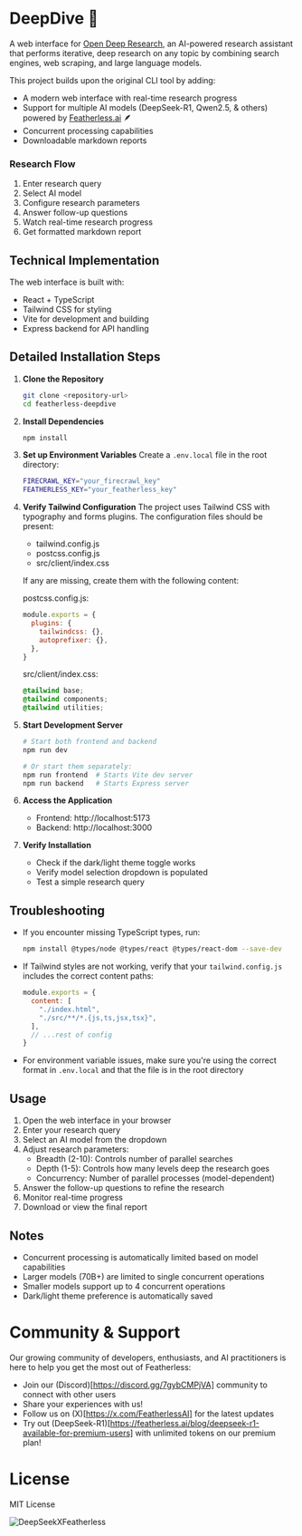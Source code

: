 # DeepDive 🐋 

A web interface for [Open Deep Research](https://github.com/dzhng/deep-research), an AI-powered research assistant that performs iterative, deep research on any topic by combining search engines, web scraping, and large language models.

This project builds upon the original CLI tool by adding:
- A modern web interface with real-time research progress
- Support for multiple AI models (DeepSeek-R1, Qwen2.5, & others) powered by [Featherless.ai](https://featherless.ai/) 🪶
- Concurrent processing capabilities
- Downloadable markdown reports

### Research Flow
1. Enter research query
2. Select AI model
3. Configure research parameters
4. Answer follow-up questions
5. Watch real-time research progress
6. Get formatted markdown report

## Technical Implementation

The web interface is built with:
- React + TypeScript
- Tailwind CSS for styling
- Vite for development and building
- Express backend for API handling

## Detailed Installation Steps

1. **Clone the Repository**
   ```bash
   git clone <repository-url>
   cd featherless-deepdive
   ```

2. **Install Dependencies**
   ```bash
   npm install
   ```

3. **Set up Environment Variables**
   Create a `.env.local` file in the root directory:
   ```bash
   FIRECRAWL_KEY="your_firecrawl_key"
   FEATHERLESS_KEY="your_featherless_key"
   ```

4. **Verify Tailwind Configuration**
   The project uses Tailwind CSS with typography and forms plugins. The configuration files should be present:
   - tailwind.config.js
   - postcss.config.js
   - src/client/index.css

   If any are missing, create them with the following content:

   postcss.config.js:
   ```javascript
   module.exports = {
     plugins: {
       tailwindcss: {},
       autoprefixer: {},
     },
   }
   ```

   src/client/index.css:
   ```css
   @tailwind base;
   @tailwind components;
   @tailwind utilities;
   ```

5. **Start Development Server**
   ```bash
   # Start both frontend and backend
   npm run dev

   # Or start them separately:
   npm run frontend  # Starts Vite dev server
   npm run backend   # Starts Express server
   ```

6. **Access the Application**
   - Frontend: http://localhost:5173
   - Backend: http://localhost:3000

7. **Verify Installation**
   - Check if the dark/light theme toggle works
   - Verify model selection dropdown is populated
   - Test a simple research query

## Troubleshooting

- If you encounter missing TypeScript types, run:
  ```bash
  npm install @types/node @types/react @types/react-dom --save-dev
  ```

- If Tailwind styles are not working, verify that your `tailwind.config.js` includes the correct content paths:
  ```javascript
  module.exports = {
    content: [
      "./index.html",
      "./src/**/*.{js,ts,jsx,tsx}",
    ],
    // ...rest of config
  }
  ```

- For environment variable issues, make sure you're using the correct format in `.env.local` and that the file is in the root directory

## Usage

1. Open the web interface in your browser
2. Enter your research query
3. Select an AI model from the dropdown
4. Adjust research parameters:
   - Breadth (2-10): Controls number of parallel searches
   - Depth (1-5): Controls how many levels deep the research goes
   - Concurrency: Number of parallel processes (model-dependent)
5. Answer the follow-up questions to refine the research
6. Monitor real-time progress
7. Download or view the final report

## Notes

- Concurrent processing is automatically limited based on model capabilities
- Larger models (70B+) are limited to single concurrent operations
- Smaller models support up to 4 concurrent operations
- Dark/light theme preference is automatically saved


# Community & Support
Our growing community of developers, enthusiasts, and AI practitioners is here to help you get the most out of Featherless:
- Join our (Discord)[https://discord.gg/7gybCMPjVA] community to connect with other users
- Share your experiences with us!
- Follow us on (X)[https://x.com/FeatherlessAI] for the latest updates
- Try out (DeepSeek-R1)[https://featherless.ai/blog/deepseek-r1-available-for-premium-users] with unlimited tokens on our premium plan!

# License
MIT License

![DeepSeekXFeatherless](https://cms.recursal.com/assets/featherlesswhalephoenix.png "DeepSeek-R1 available on Featherless")